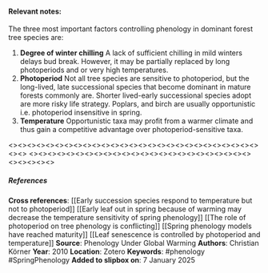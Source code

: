 #### **Relevant notes**:
The three most important factors controlling phenology in dominant forest tree species are: 
1. **Degree of winter chilling**
A lack of sufficient chilling in mild winters delays bud break. However, it may be partially replaced by long photoperiods and or very high temperatures.
3. **Photoperiod** 
Not all tree species are sensitive to photoperiod, but the long-lived, late successional species that become dominant in mature forests commonly are. Shorter lived-early successional species adopt are more risky life strategy. Poplars, and birch are usually opportunistic i.e. photoperiod insensitive in spring.
5. **Temperature**
Opportunistic taxa may profit from a warmer climate and thus gain a competitive advantage over photoperiod-sensitive taxa.

<><><><><><><><><><><><><><><><><><><><><><><><><><><><><>
<><><><><><><><><><><><><><><><><><><><><><><><><><><><><>
##### References
**Cross references**: 
[[Early succession species respond to temperature but not to photoperiod]]
[[Early leaf out in spring because of warming may decrease the temperature sensitivity of spring phenology]]
[[The role of photoperiod on tree phenology is conflicting]]
[[Spring phenology models have reached maturity]]
[[Leaf senescence is controlled by photoperiod and temperature]]
**Source**: Phenology Under Global Warming
**Authors**: Christian Körner
**Year**: 2010
**Location**: Zotero
**Keywords**: #phenology #SpringPhenology 
**Added to slipbox on**: 7 January 2025
